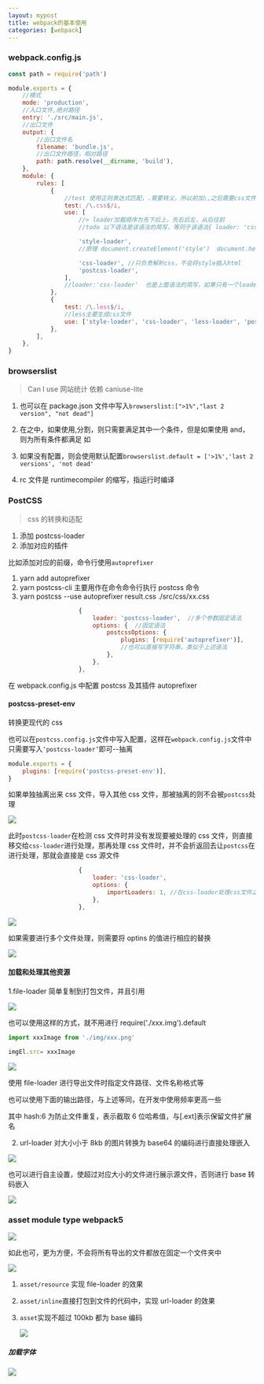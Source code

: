 ```yaml
---
layout: mypost
title: webpack的基本使用
categories: [webpack]
---
```


### webpack.config.js

```js
const path = require('path')

module.exports = {
	//模式
	mode: 'production',
	//入口文件,绝对路径
	entry: './src/main.js',
	//出口文件
	output: {
		//出口文件名
		filename: 'bundle.js',
		//出口文件路径，相对路径
		path: path.resolve(__dirname, 'build'),
	},
	module: {
		rules: [
			{
				//test 使用正则表达式匹配，.需要转义，所以前加\,之后需要css文件结尾，所以$,最后i表示不区分大小写
				test: /\.css$/i,
				use: [
					//> loader加载顺序为先下后上，先右后左，从后往前
					//todo 以下语法是该语法的简写，等同于该语法{ loader: 'css-loader' },

					'style-loader',
					//原理 document.createElement('style')  document.head.appendChild(style)

					'css-loader', //只负责解析css，不会将style插入html
					'postcss-loader',
				],
				//loader:'css-loader'  也是上面语法的简写，如果只有一个loader时，可以如此
			},
			{
				test: /\.less$/i,
				//less主要生成css文件
				use: ['style-loader', 'css-loader', 'less-loader', 'postcss-loader'],
			},
		],
	},
}

```

### browserslist

> Can I use 网站统计 依赖 caniuse-lite

1. 也可以在 package.json 文件中写入`browserslist:[">1%","last 2 version", "not dead"]`
2. 在之中，如果使用,分割，则只需要满足其中一个条件，但是如果使用 and，则为所有条件都满足
   如

3. 如果没有配置，则会使用默认配置`browserslist.default = ['>1%','last 2 versions', 'not dead'`

4. rc 文件是 runtimecompiler 的缩写，指运行时编译

### PostCSS

> css 的转换和适配

1. 添加 postcss-loader
2. 添加对应的插件

比如添加对应的前缀，命令行使用`autoprefixer`

1. yarn add autoprefixer
2. yarn postcss-cli 主要用作在命令命令行执行 postcss 命令
3. yarn postcss --use autoprefixer result.css ./src/css/xx.css

```js
					{
						loader: 'postcss-loader',  //多个参数固定语法
						options: {  //固定语法
							postcssOptions: {
								plugins: [require('autoprefixer')],
                                //也可以直接写字符串，类似于上述语法
							},
						},
					},
```

在 webpack.config.js 中配置 postcss 及其插件 autoprefixer

#### postcss-preset-env

转换更现代的 css

也可以在`postcss.config.js`文件中写入配置，这样在`webpack.config.js`文件中只需要写入`‘postcss-loader’`即可--抽离

```js
module.exports = {
	plugins: [require('postcss-preset-env')],
}
```

如果单独抽离出来 css 文件，导入其他 css 文件，那被抽离的则不会被`postcss`处理

![](https://raw.githubusercontent.com/J-Wenn/picgo/main/202210162219987.png)

此时`postcss-loader`在检测 css 文件时并没有发现要被处理的 css 文件，则直接移交给`css-loader`进行处理，那再处理 css 文件时，并不会折返回去让`postcss`在进行处理，那就会直接是 css 源文件

```js
					{
						loader: 'css-loader',
						options: {
							importLoaders: 1, //在css-loader处理css文件之前需要有几个loader进行处理则填几
						},
					},
```

![](https://raw.githubusercontent.com/J-Wenn/picgo/main/202210162224797.png)

如果需要进行多个文件处理，则需要将 optins 的值进行相应的替换

![](https://raw.githubusercontent.com/J-Wenn/picgo/main/202210162226665.png)

#### 加载和处理其他资源

1.file-loader 简单复制到打包文件，并且引用

![](https://raw.githubusercontent.com/J-Wenn/picgo/main/202210162254321.png)

也可以使用这样的方式，就不用进行 require('./xxx.img').default

```js
import xxxImage from './img/xxx.png'

imgEl.src= xxxImage
```

![](https://raw.githubusercontent.com/J-Wenn/picgo/main/202210162304342.png)

使用 file-loader 进行导出文件时指定文件路径、文件名称格式等

也可以使用下面的输出路径，与上述等同，在开发中使用频率更高一些

其中 hash:6 为防止文件重复，表示截取 6 位哈希值，与[.ext]表示保留文件扩展名

2. url-loader 对大小小于 8kb 的图片转换为 base64 的编码进行直接处理嵌入

![](https://raw.githubusercontent.com/J-Wenn/picgo/main/202210162315908.png)

也可以进行自主设置，使超过对应大小的文件进行展示源文件，否则进行 base 转码嵌入

![](https://raw.githubusercontent.com/J-Wenn/picgo/main/202210162321713.png)

### asset module type webpack5

![](https://raw.githubusercontent.com/J-Wenn/picgo/main/202210162327737.png)

如此也可，更为方便，不会将所有导出的文件都放在固定一个文件夹中

![](https://raw.githubusercontent.com/J-Wenn/picgo/main/202210162329146.png)

1. `asset/resource` 实现 file-loader 的效果

2. `asset/inline`直接打包到文件的代码中，实现 url-loader 的效果

3. `asset`实现不超过 100kb 都为 base 编码

   ![](https://raw.githubusercontent.com/J-Wenn/picgo/main/202210162334037.png)

##### 加载字体

![](https://raw.githubusercontent.com/J-Wenn/picgo/main/202210162340400.png)

